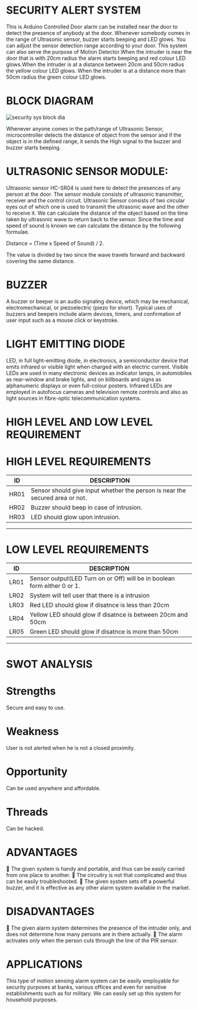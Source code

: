 #  SECURITY ALERT SYSTEM
 This is Arduino Controlled Door alarm can be installed near the door to detect the presence of anybody at the door. Whenever somebody comes in the range of Ultrasonic sensor, buzzer starts beeping and LED glows. You can adjust the sensor detection range according to your door. This system can also serve the purpose of Motion Detector.When the intruder is near the door that is with 20cm radius the alarm starts beeping and red colour LED glows.When the intruder is at a distance between  20cm and 50cm radius the yellow colour LED glows. When the intruder is at a distance more than 50cm radius the green colour LED glows.


# BLOCK DIAGRAM

![security sys block dia](https://user-images.githubusercontent.com/98822676/155678167-c7e81ee9-7864-4855-b0e5-5abf63979a36.jpg)






Whenever anyone comes in the path/range of Ultrasonic Sensor, microcontroller detects the distance of object from the sensor and if the object is in the defined range, it sends the High signal to the buzzer and buzzer starts beeping.












# ULTRASONIC SENSOR MODULE:

Ultrasonic sensor HC-SR04 is used here to detect the presences of any person at the door. The sensor module consists of ultrasonic transmitter, receiver and the control circuit. Ultrasonic Sensor consists of two circular eyes out of which one is used to transmit the ultrasonic wave and the other to receive it.
We can calculate the distance of the object based on the time taken by ultrasonic wave to return back to the sensor. Since the time and speed of sound is known we can calculate the distance by the following formulae.

Distance = (Time x Speed of Sound) / 2.

The value is divided by two since the wave travels forward and backward covering the same distance. 


# BUZZER

A buzzer or beeper is an audio signaling device, which may be mechanical, electromechanical, or piezoelectric (piezo for short). Typical uses of buzzers and beepers include alarm devices, timers, and confirmation of user input such as a mouse click or keystroke.

# LIGHT EMITTING DIODE

LED, in full light-emitting diode, in electronics, a semiconductor device that emits infrared or visible light when charged with an electric current. Visible LEDs are used in many electronic devices as indicator lamps, in automobiles as rear-window and brake lights, and on billboards and signs as alphanumeric displays or even full-colour posters. Infrared LEDs are employed in autofocus cameras and television remote controls and also as light sources in fibre-optic telecommunication systems.

# HIGH LEVEL AND LOW LEVEL REQUIREMENT

# HIGH LEVEL REQUIREMENTS

| ID     |                           DESCRIPTION                                                 |
|--------|---------------------------------------------------------------------------------------|
| HR01   |   Sensor should give input whether the person is near the secured area or not.       |
| HR02   |   Buzzer should beep in case of intrusion.                                            |
| HR03   |   LED should glow upon intrusion.                                                     |

------------------------------------------------------------------------------------------------

# LOW LEVEL REQUIREMENTS

| ID     |                           DESCRIPTION                                                 |
|--------|---------------------------------------------------------------------------------------|
| LR01   | Sensor output(LED Turn on or Off) will be in boolean form either 0 or 1.              |
| LR02   |   System will tell user that there is a intrusion                                     |
| LR03   |   Red LED should glow if disatnce is less than 20cm                                   |
| LR04   |   Yellow LED should glow if disatnce is between  20cm and 50cm                        |
| LR05   |   Green LED should glow if disatnce is more than 50cm                                 |    

                                               
------------------------------------------------------------------------------------------------

# SWOT ANALYSIS
 # Strengths
 
 Secure and easy to use.
 # Weakness
 
 User is not alerted when he is not a closed proximity.
 
 # Opportunity
 
 Can be used anywhere and affordable.
 
 # Threads
 
 Can be hacked.
 
# ADVANTAGES
 The given system is handy and portable, and thus can be easily carried from one place to another.
 The circuitry is not that complicated and thus can be easily troubleshooted.
 The given system sets off a powerful buzzer, and it is effective as any other alarm system
available in the market.
# DISADVANTAGES
 The given alarm system determines the presence of the intruder only, and does not determine how
many persons are in there actually.
 The alarm activates only when the person cuts through the line of the PIR sensor.
# APPLICATIONS
This type of motion sensing alarm system can be easily employable for security purposes at banks,
various offices and even for sensitive establishments such as for military. We can easily set up 
this system for household purposes.
